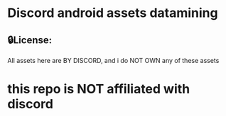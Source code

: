 # Discord android assets datamining

## 🔒License: 
All assets here are BY DISCORD, and i do NOT OWN any of these assets 

# this repo is **NOT affiliated** with discord
